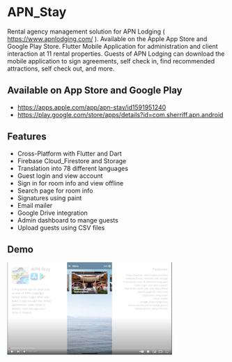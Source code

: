 # APN_Stay
Rental agency management solution for APN Lodging ( https://www.apnlodging.com/ ). Available on the Apple App Store and Google Play Store. Flutter Mobile Application for administration and client interaction at 11 rental properties. Guests of APN Lodging can download the mobile application to sign agreements, self check in, find recommended attractions, self check out, and more.
## Available on App Store and Google Play
* https://apps.apple.com/app/apn-stay/id1591951240
* https://play.google.com/store/apps/details?id=com.sherriff.apn.android
## Features
* Cross-Platform with Flutter and Dart
* Firebase Cloud_Firestore and Storage
* Translation into 78 different languages
* Guest login and view account
* Sign in for room info and view offline
* Search page for room info
* Signatures using paint
* Email mailer
* Google Drive integration
* Admin dashboard to mange guests
* Upload guests using CSV files
## Demo 
[<img alt="youtube link to watch demo" width="75%" src="youtubeDemo.png" />](https://youtu.be/fBcVBSZvp7I)
